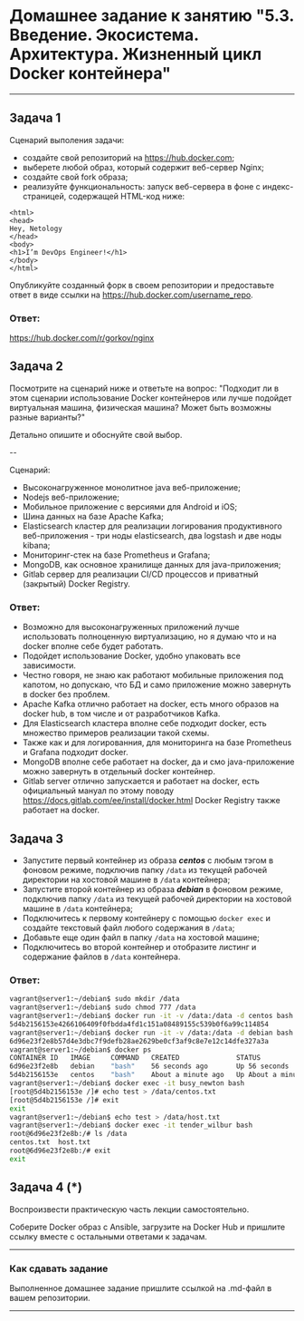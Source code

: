 
# Домашнее задание к занятию "5.3. Введение. Экосистема. Архитектура. Жизненный цикл Docker контейнера"


---

## Задача 1

Сценарий выполения задачи:

- создайте свой репозиторий на https://hub.docker.com;
- выберете любой образ, который содержит веб-сервер Nginx;
- создайте свой fork образа;
- реализуйте функциональность:
запуск веб-сервера в фоне с индекс-страницей, содержащей HTML-код ниже:
```
<html>
<head>
Hey, Netology
</head>
<body>
<h1>I’m DevOps Engineer!</h1>
</body>
</html>
```
Опубликуйте созданный форк в своем репозитории и предоставьте ответ в виде ссылки на https://hub.docker.com/username_repo.

### Ответ:
https://hub.docker.com/r/gorkov/nginx  


## Задача 2

Посмотрите на сценарий ниже и ответьте на вопрос:
"Подходит ли в этом сценарии использование Docker контейнеров или лучше подойдет виртуальная машина, физическая машина? Может быть возможны разные варианты?"

Детально опишите и обоснуйте свой выбор.

--

Сценарий:

- Высоконагруженное монолитное java веб-приложение;
- Nodejs веб-приложение;
- Мобильное приложение c версиями для Android и iOS;
- Шина данных на базе Apache Kafka;
- Elasticsearch кластер для реализации логирования продуктивного веб-приложения - три ноды elasticsearch, два logstash и две ноды kibana;
- Мониторинг-стек на базе Prometheus и Grafana;
- MongoDB, как основное хранилище данных для java-приложения;
- Gitlab сервер для реализации CI/CD процессов и приватный (закрытый) Docker Registry.

### Ответ:
- Возможно для высоконагруженных приложений лучше использовать полноценную виртуализацию, но я думаю что и на docker вполне себе будет работать.
- Подойдет использование Docker, удобно упаковать все зависимости.
- Честно говоря, не знаю как работают мобильные приложения под капотом, но допускаю, что БД и само приложение можно завернуть в docker без проблем.
- Apache Kafka отлично работает на docker, есть много образов на docker hub, в том числе и от разработчиков Kafka.
- Для Elasticsearch кластера вполне себе подходит docker, есть множество примеров реализации такой схемы.
- Также как и для логированния, для мониторинга на базе Prometheus и Grafana подходит docker.
- MongoDB вполне себе работает на docker, да и смо java-приложение можно завернуть в отдельный docker контейнер.
- Gitlab server отлично запускается и работает на docker, есть официальный мануал по этому поводу https://docs.gitlab.com/ee/install/docker.html Docker Registry также работает на docker.

## Задача 3

- Запустите первый контейнер из образа ***centos*** c любым тэгом в фоновом режиме, подключив папку ```/data``` из текущей рабочей директории на хостовой машине в ```/data``` контейнера;
- Запустите второй контейнер из образа ***debian*** в фоновом режиме, подключив папку ```/data``` из текущей рабочей директории на хостовой машине в ```/data``` контейнера;
- Подключитесь к первому контейнеру с помощью ```docker exec``` и создайте текстовый файл любого содержания в ```/data```;
- Добавьте еще один файл в папку ```/data``` на хостовой машине;
- Подключитесь во второй контейнер и отобразите листинг и содержание файлов в ```/data``` контейнера.

### Ответ:

``` bash
vagrant@server1:~/debian$ sudo mkdir /data
vagrant@server1:~/debian$ sudo chmod 777 /data
vagrant@server1:~/debian$ docker run -it -v /data:/data -d centos bash
5d4b2156153e4266106409f0fbdda4fd1c151a08489155c539b0f6a99c114854
vagrant@server1:~/debian$ docker run -it -v /data:/data -d debian bash
6d96e23f2e8b57d4e3dbc7f9defb28ae2629be0cf3af9c8e7e12c14dfe327a3a
vagrant@server1:~/debian$ docker ps
CONTAINER ID   IMAGE     COMMAND   CREATED              STATUS              PORTS     NAMES
6d96e23f2e8b   debian    "bash"    56 seconds ago       Up 56 seconds                 tender_wilbur
5d4b2156153e   centos    "bash"    About a minute ago   Up About a minute             busy_newton
vagrant@server1:~/debian$ docker exec -it busy_newton bash
[root@5d4b2156153e /]# echo test > /data/centos.txt
[root@5d4b2156153e /]# exit
exit
vagrant@server1:~/debian$ echo test > /data/host.txt
vagrant@server1:~/debian$ docker exec -it tender_wilbur bash
root@6d96e23f2e8b:/# ls /data
centos.txt  host.txt
root@6d96e23f2e8b:/# exit
exit
```

## Задача 4 (*)

Воспроизвести практическую часть лекции самостоятельно.

Соберите Docker образ с Ansible, загрузите на Docker Hub и пришлите ссылку вместе с остальными ответами к задачам.


---

### Как cдавать задание

Выполненное домашнее задание пришлите ссылкой на .md-файл в вашем репозитории.

---